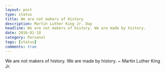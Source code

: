 ```yaml
---
layout: post
type: status                
title: We are not makers of History         
description: Martin Luther King Jr. Day   
headline: We are not makers of history. We are made by history.              
date: 2016-01-18        
category: Personal
tags: [status]
comments: true
---
```

We are not makers of history. We are made by history. 
                            ~ Martin Luther King Jr.
